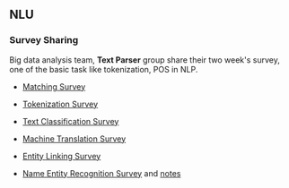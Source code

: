 ## NLU



### Survey Sharing

Big data analysis team, **Text Parser** group share their two week's survey, one of the basic task like tokenization, POS in NLP.

+ [Matching Survey](survey/matching.pptx)

+ [Tokenization Survey](survey/tokenization.pptx)

+ [Text Classification Survey](survey/textClassification.pdf)

+ [Machine Translation Survey](survey/machine%20translation.pptx)

+ [Entity Linking Survey](survey/entity%20linking.pptx)

+ [Name Entity Recognition Survey](survey/NER_XinyuMa.pdf) and [notes](survey/NER_SURVEY.docx)
